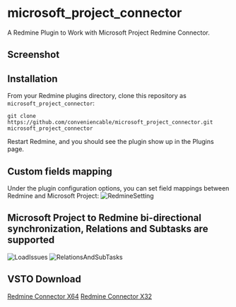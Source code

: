 # microsoft_project_connector

A Redmine Plugin to Work with Microsoft Project Redmine Connector.


## Screenshot


## Installation

From your Redmine plugins directory, clone this repository as `microsoft_project_connector`:

    git clone https://github.com/conveniencable/microsoft_project_connector.git microsoft_project_connector

Restart Redmine, and you should see the plugin show up in the Plugins page.


## Custom fields mapping

Under the plugin configuration options, you can set field mappings between Redmine and Microsoft Project:
![RedmineSetting](https://conveniencable.github.io/images/redmine_setting.jpg)

## Microsoft Project to Redmine bi-directional synchronization, Relations and Subtasks are supported
![LoadIssues](https://conveniencable.github.io/images/load_issues.jpg)
![RelationsAndSubTasks](https://conveniencable.github.io/images/issues_relations_and_subtasks.jpg)


## VSTO Download
[Redmine Connector X64](https://conveniencable.github.io/downloads/redmine_connector_x64.exe)
[Redmine Connector X32](https://conveniencable.github.io/downloads/redmine_connector_x86.exe)

